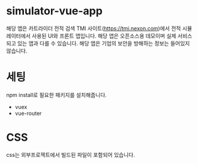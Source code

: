 # simulator-vue-app
해당 앱은 카트라이더 전적 검색 TMI 사이트(https://tmi.nexon.com)에서 전적 시뮬레이터에서 사용된 UI와 프론트 앱입니다.
해당 앱은 오픈소스용 데모이며 실제 서비스되고 있는 앱과 다를 수 있습니다.
해당 앱은 기업의 보안을 방해하는 정보는 들어있지 않습니다.

# 세팅
npm install로 필요한 패키지를 설치해줍니다.
- vuex
- vue-router

# CSS
css는 외부프로젝트에서 빌드된 파일이 포함되어 있습니다.